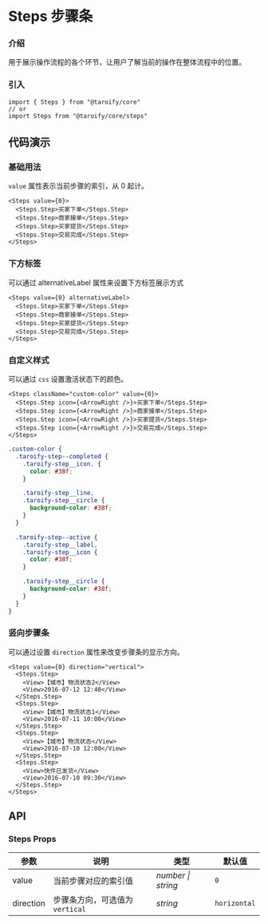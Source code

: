 # Steps 步骤条

### 介绍

用于展示操作流程的各个环节，让用户了解当前的操作在整体流程中的位置。

### 引入

```tsx
import { Steps } from "@taroify/core"
// or
import Steps from "@taroify/core/steps"
```

## 代码演示

### 基础用法

`value` 属性表示当前步骤的索引，从 0 起计。

```tsx
<Steps value={0}>
  <Steps.Step>买家下单</Steps.Step>
  <Steps.Step>商家接单</Steps.Step>
  <Steps.Step>买家提货</Steps.Step>
  <Steps.Step>交易完成</Steps.Step>
</Steps>
```

### 下方标签

可以通过 alternativeLabel 属性来设置下方标签展示方式

```tsx
<Steps value={0} alternativeLabel>
  <Steps.Step>买家下单</Steps.Step>
  <Steps.Step>商家接单</Steps.Step>
  <Steps.Step>买家提货</Steps.Step>
  <Steps.Step>交易完成</Steps.Step>
</Steps>
```

### 自定义样式

可以通过 `css` 设置激活状态下的颜色。

```tsx
<Steps className="custom-color" value={0}>
  <Steps.Step icon={<ArrowRight />}>买家下单</Steps.Step>
  <Steps.Step icon={<ArrowRight />}>商家接单</Steps.Step>
  <Steps.Step icon={<ArrowRight />}>买家提货</Steps.Step>
  <Steps.Step icon={<ArrowRight />}>交易完成</Steps.Step>
</Steps>
```

```scss
.custom-color {
  .taroify-step--completed {
    .taroify-step__icon, {
      color: #38f;
    }

    .taroify-step__line,
    .taroify-step__circle {
      background-color: #38f;
    }
  }

  .taroify-step--active {
    .taroify-step__label,
    .taroify-step__icon {
      color: #38f;
    }

    .taroify-step__circle {
      background-color: #38f;
    }
  }
}
```

### 竖向步骤条

可以通过设置 `direction` 属性来改变步骤条的显示方向。

```tsx
<Steps value={0} direction="vertical">
  <Steps.Step>
    <View>【城市】物流状态2</View>
    <View>2016-07-12 12:40</View>
  </Steps.Step>
  <Steps.Step>
    <View>【城市】物流状态1</View>
    <View>2016-07-11 10:00</View>
  </Steps.Step>
  <Steps.Step>
    <View>【城市】物流状态</View>
    <View>2016-07-10 12:00</View>
  </Steps.Step>
  <Steps.Step>
    <View>快件已发货</View>
    <View>2016-07-10 09:30</View>
  </Steps.Step>
</Steps>
```

## API

### Steps Props

| 参数 | 说明 | 类型 | 默认值 |
| --- | --- | --- | --- |
| value | 当前步骤对应的索引值 | _number \| string_ | `0` |
| direction | 步骤条方向，可选值为 `vertical` | _string_ | `horizontal` |
